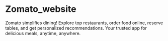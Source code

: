 # Zomato_website
Zomato simplifies dining! Explore top restaurants, order food online, reserve tables, and get personalized recommendations. Your trusted app for delicious meals, anytime, anywhere.

